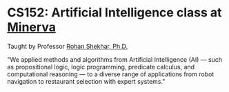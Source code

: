
# CS152: Artificial Intelligence class at [Minerva](https://www.theguardian.com/education/2020/jul/30/the-future-of-education-or-just-hype-the-rise-of-minerva-the-worlds-most-selective-university)

Taught by Professor [Rohan Shekhar, Ph.D.](https://www.minerva.kgi.edu/people/rohan-shekhar-phd-assistant-professor-computational-sciences/)

"We applied methods and algorithms from Artificial Intelligence (AI) — such as propositional logic, logic programming,
predicate calculus, and computational reasoning — to a diverse range of applications from robot navigation to
restaurant selection with expert systems."

